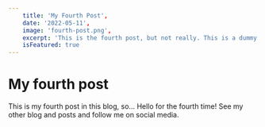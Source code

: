```yaml
---
	title: 'My Fourth Post',
	date: '2022-05-11',
	image: 'fourth-post.png',
	excerpt: 'This is the fourth post, but not really. This is a dummy post.',
	isFeatured: true
---
```


# My fourth post

This is my fourth post in this blog, so... Hello for the fourth time!
See my other blog and posts and follow me on social media.

